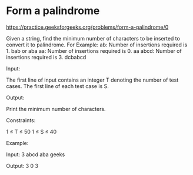 # Form a palindrome


https://practice.geeksforgeeks.org/problems/form-a-palindrome/0




Given a string, find the minimum number of characters to be inserted to convert it to palindrome.
For Example:
ab: Number of insertions required is 1. bab or aba
aa: Number of insertions required is 0. aa
abcd: Number of insertions required is 3. dcbabcd

Input:

The first line of input contains an integer T denoting the number of test cases.
The first line of each test case is S.

Output:

Print the minimum number of characters.

Constraints:

1 ≤ T ≤ 50
1 ≤ S ≤ 40

Example:

Input:
3
abcd
aba
geeks

Output:
3
0
3

